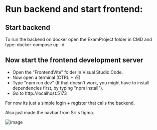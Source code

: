 # Run backend and start frontend:

## Start backend
To run the backend on docker open the ExamProject folder in CMD and type:
docker-compose up -d

## Now start the frontend development server
- Open the "FrontendVite" folder in Visual Studio Code.
- Now open a terminal (CTRL + Æ)
- Type "npm run dev" (If that doesn't work, you might have to install dependencies first, by typing "npm install").
- Go to http://localhost:5173

For now its just a simple login + register that calls the backend.

Also just made the navbar from Sri's figma.

![image](https://github.com/jakobhoeg/ExamProject2023/assets/114422072/04161113-bf14-453c-b2ca-207c42e47490)
